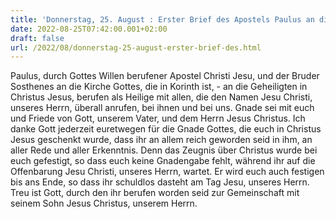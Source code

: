 ```yaml
---
title: 'Donnerstag, 25. August : Erster Brief des Apostels Paulus an die Korinther 1,1-9.'
date: 2022-08-25T07:42:00.001+02:00
draft: false
url: /2022/08/donnerstag-25-august-erster-brief-des.html
---
```


Paulus, durch Gottes Willen berufener Apostel Christi Jesu, und der Bruder Sosthenes an die Kirche Gottes, die in Korinth ist, - an die Geheiligten in Christus Jesus, berufen als Heilige mit allen, die den Namen Jesu Christi, unseres Herrn, überall anrufen, bei ihnen und bei uns. Gnade sei mit euch und Friede von Gott, unserem Vater, und dem Herrn Jesus Christus. Ich danke Gott jederzeit euretwegen für die Gnade Gottes, die euch in Christus Jesus geschenkt wurde, dass ihr an allem reich geworden seid in ihm, an aller Rede und aller Erkenntnis. Denn das Zeugnis über Christus wurde bei euch gefestigt, so dass euch keine Gnadengabe fehlt, während ihr auf die Offenbarung Jesu Christi, unseres Herrn, wartet. Er wird euch auch festigen bis ans Ende, so dass ihr schuldlos dasteht am Tag Jesu, unseres Herrn. Treu ist Gott, durch den ihr berufen worden seid zur Gemeinschaft mit seinem Sohn Jesus Christus, unserem Herrn.